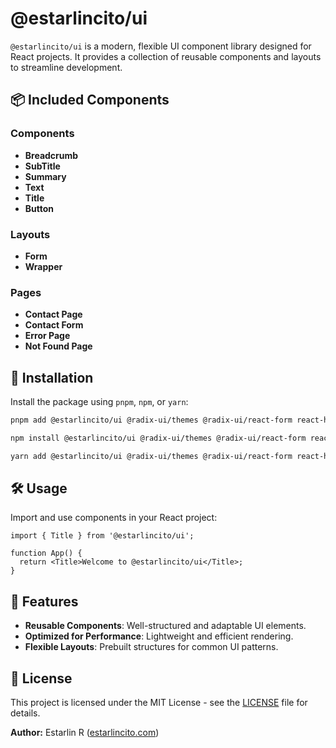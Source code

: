 # @estarlincito/ui

`@estarlincito/ui` is a modern, flexible UI component library designed for React projects. It provides a collection of reusable components and layouts to streamline development.

## 📦 Included Components

### Components

- **Breadcrumb**
- **SubTitle**
- **Summary**
- **Text**
- **Title**
- **Button**

### Layouts

- **Form**
- **Wrapper**

### Pages

- **Contact Page**
- **Contact Form**
- **Error Page**
- **Not Found Page**

## 🚀 Installation

Install the package using `pnpm`, `npm`, or `yarn`:

```bash
pnpm add @estarlincito/ui @radix-ui/themes @radix-ui/react-form react-hook-form react-hot-toast @radix-ui/react-icons @estarlincito/utils
```

```bash
npm install @estarlincito/ui @radix-ui/themes @radix-ui/react-form react-hook-form react-hot-toast @radix-ui/react-icons @estarlincito/utils
```

```bash
yarn add @estarlincito/ui @radix-ui/themes @radix-ui/react-form react-hook-form react-hot-toast @radix-ui/react-icons @estarlincito/utils
```

## 🛠 Usage

Import and use components in your React project:

```tsx
import { Title } from '@estarlincito/ui';

function App() {
  return <Title>Welcome to @estarlincito/ui</Title>;
}
```

## 📌 Features

- **Reusable Components**: Well-structured and adaptable UI elements.
- **Optimized for Performance**: Lightweight and efficient rendering.
- **Flexible Layouts**: Prebuilt structures for common UI patterns.

## 📝 License

This project is licensed under the MIT License - see the [LICENSE](./LICENSE) file for details.

**Author:** Estarlin R ([estarlincito.com](https://estarlincito.com))

